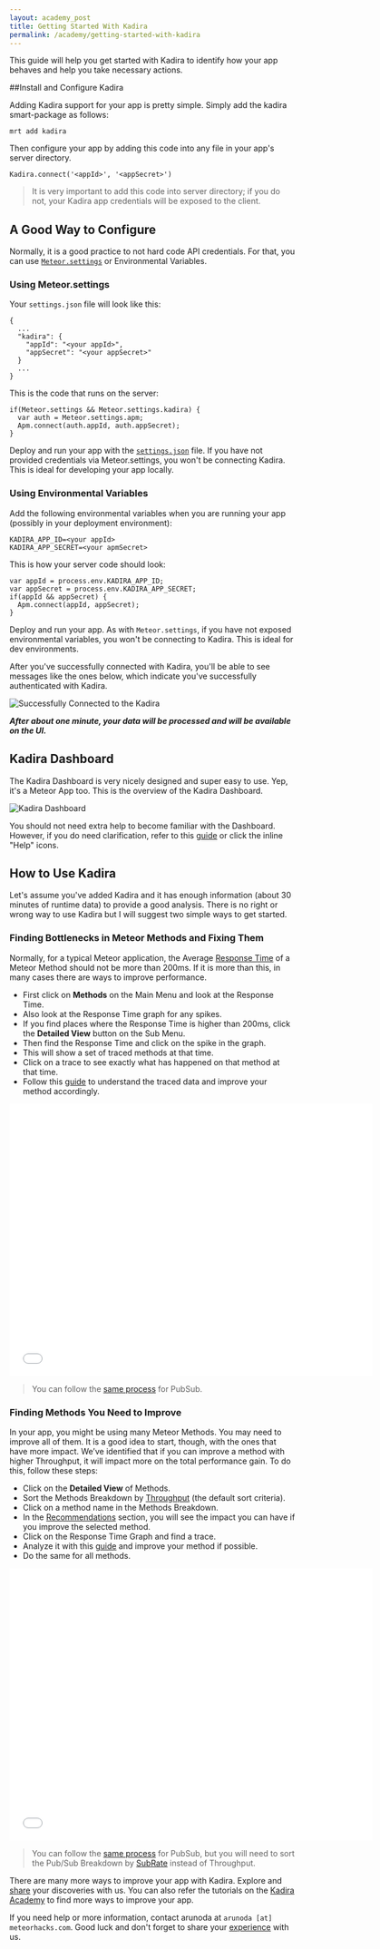 ```yaml
---
layout: academy_post
title: Getting Started With Kadira
permalink: /academy/getting-started-with-kadira
---
```


This guide will help you get started with Kadira to identify how your app behaves and help you take necessary actions.

##Install and Configure Kadira

Adding Kadira support for your app is pretty simple. Simply add the kadira smart-package as follows:

    mrt add kadira

Then configure your app by adding this code into any file in your app's server directory.

    Kadira.connect('<appId>', '<appSecret>')

> It is very important to add this code into server directory; if you do not, your Kadira app credentials will be exposed to the client.

## A Good Way to Configure

Normally, it is a good practice to not hard code API credentials. For that, you can use [`Meteor.settings`](http://docs.meteor.com/#meteor_settings) or Environmental Variables.

### Using Meteor.settings

Your `settings.json` file will look like this:

    {
      ...
      "kadira": {
        "appId": "<your appId>",
        "appSecret": "<your appSecret>"
      }
      ...
    }

This is the code that runs on the server:

    if(Meteor.settings && Meteor.settings.kadira) {
      var auth = Meteor.settings.apm;
      Apm.connect(auth.appId, auth.appSecret);
    }

Deploy and run your app with the [`settings.json`](https://groups.google.com/forum/#!topic/meteor-talk/K79-i3LYL3g) file. If you have not provided credentials via Meteor.settings, you won't be connecting Kadira. This is ideal for developing your app locally.

### Using Environmental Variables

Add the following environmental variables when you are running your app (possibly in your deployment environment):

    KADIRA_APP_ID=<your appId>
    KADIRA_APP_SECRET=<your apmSecret>

This is how your server code should look:

    var appId = process.env.KADIRA_APP_ID;
    var appSecret = process.env.KADIRA_APP_SECRET;
    if(appId && appSecret) {
      Apm.connect(appId, appSecret);
    }

Deploy and run your app. As with `Meteor.settings`, if you have not exposed environmental variables, you won't be connecting to Kadira. This is ideal for dev environments.

After you've successfully connected with Kadira, you'll be able to see messages like the ones below, which indicate you've successfully authenticated with Kadira.

![Successfully Connected to the Kadira](https://i.cloudup.com/w9hkMusPNE.png)

_**After about one minute, your data will be processed and will be available on the UI.**_

## Kadira Dashboard

The Kadira Dashboard is very nicely designed and super easy to use. Yep, it's a Meteor App too. This is the overview of the Kadira Dashboard.

![Kadira Dashboard](https://i.cloudup.com/awL09AN93C.png)

You should not need extra help to become familiar with the Dashboard. However, if you do need clarification, refer to this [guide](http://support.meteorapm.com/knowledgebase/articles/306862-page-navigation) or click the inline "Help" icons.

## How to Use Kadira

Let's assume you've added Kadira and it has enough information (about 30 minutes of runtime data) to provide a good analysis. There is no right or wrong way to use Kadira but I will suggest two simple ways to get started.

### Finding Bottlenecks in Meteor Methods and Fixing Them

Normally, for a typical Meteor application, the Average [Response Time](http://support.meteorapm.com/knowledgebase/articles/347424-response-time) of a Meteor Method should not be more than 200ms. If it is more than this, in many cases there are ways to improve performance.

* First click on **Methods** on the Main Menu and look at the Response Time.
* Also look at the Response Time graph for any spikes.
* If you find places where the Response Time is higher than 200ms, click the **Detailed View** button on the Sub Menu.
* Then find the Response Time and click on the spike in the graph.
* This will show a set of traced methods at that time.
* Click on a trace to see exactly what has happened on that method at that time.
* Follow this [guide](https://meteorapm.com/academy/how-to-optimize-your-methods-and-publications/) to understand the traced data and improve your method accordingly.

<iframe width="640" height="480" src="//www.youtube.com/embed/4vt2M7-bsDQ" frameborder="0" allowfullscreen="1">
</iframe>

> You can follow the [same process](https://www.youtube.com/watch?v=CQtmnzIlzE4&feature=youtu.be) for PubSub.

### Finding Methods You Need to Improve

In your app, you might be using many Meteor Methods. You may need to improve all of them. It is a good idea to start, though, with the ones that have more impact. We’ve identified that if you can improve a method with higher Throughput, it will impact more on the total performance gain. To do this, follow these steps:

* Click on the **Detailed View** of Methods.
* Sort the Methods Breakdown by [Throughput](http://support.meteorapm.com/knowledgebase/articles/347444-throughput) (the default sort criteria).
* Click on a method name in the Methods Breakdown.
* In the [Recommendations](http://support.meteorapm.com/knowledgebase/articles/347445-method-recommendations) section, you will see the impact you can have if you improve the selected method.
* Click on the Response Time Graph and find a trace.
* Analyze it with this [guide](https://meteorapm.com/academy/how-to-optimize-your-methods-and-publications/) and improve your method if possible.
* Do the same for all methods.

<iframe width="640" height="480" src="//www.youtube.com/embed/REUrBU7x6GU" frameborder="0" allowfullscreen="1">
</iframe>

> You can follow the [same process](https://www.youtube.com/watch?v=CTk0Qvj0n6Y&feature=youtu.be) for PubSub, but you will need to sort the Pub/Sub Breakdown by [SubRate](http://support.meteorapm.com/knowledgebase/articles/347439-subrate) instead of Throughput.

There are many more ways to improve your app with Kadira. Explore and [share](http://support.meteorapm.com/forums/224274-general) your discoveries with us. You can also refer the tutorials on the [Kadira Academy](https://meteorapm.com/academy/) to find more ways to improve your app.

If you need help or more information, contact arunoda at `arunoda [at] meteorhacks.com`. Good luck and don't forget to share your [experience](http://support.meteorapm.com/forums/224274-general) with us.